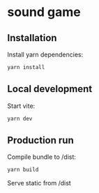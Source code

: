 # sound game

## Installation

Install yarn dependencies:

```bash
yarn install
```

## Local development

Start vite:

```bash
yarn dev
```

## Production run

Compile bundle to /dist:

```bash
yarn build
```

Serve static from /dist
